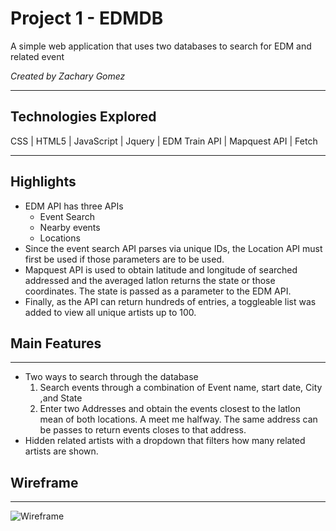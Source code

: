 # Project 1 - EDMDB 
A simple web application that uses two databases to search for EDM and related event

*Created by Zachary Gomez*

----

## Technologies Explored

CSS | HTML5 | JavaScript | Jquery | EDM Train API | Mapquest API | Fetch 

----

## Highlights

- EDM API has three APIs
    - Event Search
    - Nearby events
    - Locations
- Since the event search API parses via unique IDs, the Location API must first be used if those parameters are to be used.
- Mapquest API is used to obtain latitude and longitude of searched addressed and the averaged latlon returns the state or those coordinates. The state is passed as a parameter to the EDM API.
- Finally, as the API can return hundreds of entries, a toggleable list was added to view all unique artists up to 100.

## Main Features

----

- Two ways to search through the database
    1. Search events through a combination of Event name, start date, City ,and State
    2. Enter two Addresses and obtain the events closest to the latlon mean of both locations. A meet me halfway. The same address can be passes to return events closes to that address.
- Hidden related artists with a dropdown that filters how many related artists are shown.

## Wireframe

---
![Wireframe](/image/wireframe.png)